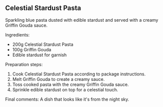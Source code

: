 ## Celestial Stardust Pasta


Sparkling blue pasta dusted with edible stardust and served with a creamy Griffin Gouda sauce.

Ingredients:

* 200g Celestial Stardust Pasta
* 100g Griffin Gouda
* Edible stardust for garnish

Preparation steps:

1. Cook Celestial Stardust Pasta according to package instructions.
2. Melt Griffin Gouda to create a creamy sauce.
3. Toss cooked pasta with the creamy Griffin Gouda sauce.
4. Sprinkle edible stardust on top for a celestial touch.

Final comments: A dish that looks like it's from the night sky.

